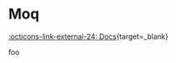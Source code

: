 # Moq

[:octicons-link-external-24: Docs](https://github.com/moq/moq4/wiki/Quickstart){target=_blank}

foo